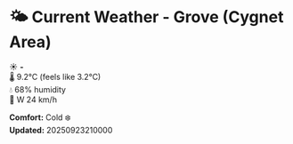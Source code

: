 # 🌤️ Current Weather - Grove (Cygnet Area)

☀️ **-**  
🌡️ 9.2°C (feels like 3.2°C)  
💧 68% humidity  
💨 W 24 km/h  

**Comfort:** Cold ❄️  
**Updated:** 20250923210000
